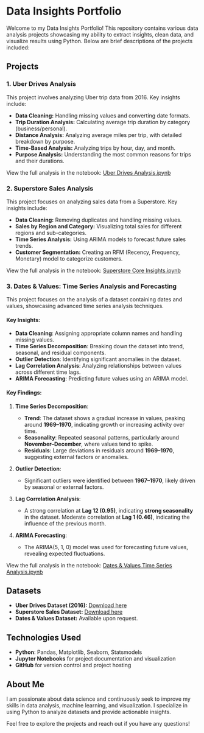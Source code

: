 # Data Insights Portfolio

Welcome to my Data Insights Portfolio! This repository contains various data analysis projects showcasing my ability to extract insights, clean data, and visualize results using Python. Below are brief descriptions of the projects included:

## Projects

### 1. **Uber Drives Analysis**  
This project involves analyzing Uber trip data from 2016. Key insights include:
- **Data Cleaning:** Handling missing values and converting date formats.
- **Trip Duration Analysis:** Calculating average trip duration by category (business/personal).
- **Distance Analysis:** Analyzing average miles per trip, with detailed breakdown by purpose.
- **Time-Based Analysis:** Analyzing trips by hour, day, and month.
- **Purpose Analysis:** Understanding the most common reasons for trips and their durations.

View the full analysis in the notebook: [Uber Drives Analysis.ipynb](https://github.com/Calebbrian/Data-Insights-Portfolio/blob/main/Uber_Drives_Analysis%20.ipynb)

### 2. **Superstore Sales Analysis**  
This project focuses on analyzing sales data from a Superstore. Key insights include:
- **Data Cleaning:** Removing duplicates and handling missing values.
- **Sales by Region and Category:** Visualizing total sales for different regions and sub-categories.
- **Time Series Analysis:** Using ARIMA models to forecast future sales trends.
- **Customer Segmentation:** Creating an RFM (Recency, Frequency, Monetary) model to categorize customers.

View the full analysis in the notebook: [Superstore Core Insights.ipynb](https://github.com/Calebbrian/Data-Insights-Portfolio/blob/main/Superstore_Core_Insights.ipynb)

### 3. **Dates & Values: Time Series Analysis and Forecasting**
This project focuses on the analysis of a dataset containing dates and values, showcasing advanced time series analysis techniques.

#### Key Insights:
- **Data Cleaning**: Assigning appropriate column names and handling missing values.
- **Time Series Decomposition**: Breaking down the dataset into trend, seasonal, and residual components.
- **Outlier Detection**: Identifying significant anomalies in the dataset.
- **Lag Correlation Analysis**: Analyzing relationships between values across different time lags.
- **ARIMA Forecasting**: Predicting future values using an ARIMA model.

#### Key Findings:
1. **Time Series Decomposition**:
   - **Trend**: The dataset shows a gradual increase in values, peaking around **1969–1970**, indicating growth or increasing activity over time.
   - **Seasonality**: Repeated seasonal patterns, particularly around **November–December**, where values tend to spike.
   - **Residuals**: Large deviations in residuals around **1969–1970**, suggesting external factors or anomalies.

2. **Outlier Detection**:
   - Significant outliers were identified between **1967–1970**, likely driven by seasonal or external factors.

3. **Lag Correlation Analysis**:
   - A strong correlation at **Lag 12 (0.95)**, indicating **strong seasonality** in the dataset. Moderate correlation at **Lag 1 (0.46)**, indicating the influence of the previous month.

4. **ARIMA Forecasting**:
   - The ARIMA(5, 1, 0) model was used for forecasting future values, revealing expected fluctuations.

View the full analysis in the notebook: [Dates & Values Time Series Analysis.ipynb](https://github.com/Calebbrian/Data-Insights-Portfolio/blob/main/Dates_Values_Time_Series_Analysis.ipynb)

## Datasets
- **Uber Drives Dataset (2016):** [Download here](https://github.com/Calebbrian/Data-Insights-Portfolio/blob/main/My%20Uber%20Drives%20-%202016.csv)
- **Superstore Sales Dataset:** [Download here](https://github.com/Calebbrian/Data-Insights-Portfolio/blob/main/SUPERSTORE..xlsx)
- **Dates & Values Dataset:** Available upon request.

## Technologies Used
- **Python**: Pandas, Matplotlib, Seaborn, Statsmodels
- **Jupyter Notebooks** for project documentation and visualization
- **GitHub** for version control and project hosting

## About Me
I am passionate about data science and continuously seek to improve my skills in data analysis, machine learning, and visualization. I specialize in using Python to analyze datasets and provide actionable insights.

Feel free to explore the projects and reach out if you have any questions!

